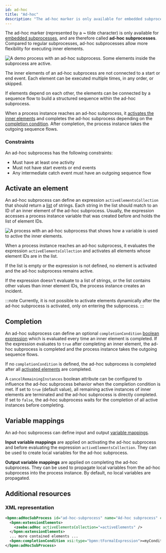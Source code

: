 ```yaml
---
id: ad-hoc
title: "Ad-hoc"
description: "The ad-hoc marker is only available for embedded subprocesses, allowing more flexibility while executing inner elements."
---
```


The ad-hoc marker (represented by a **~** tilde character) is only available
for [embedded subprocesses](../embedded-subprocesses/embedded-subprocesses.md), and are therefore called **ad-hoc subprocesses**.
Compared to regular subprocesses, ad-hoc subprocesses allow more flexibility for executing inner elements.

![A demo process with an ad-hoc subprocess. Some elements inside the subprocess are active.](assets/ad-hoc-subprocess.png)

The inner elements of an ad-hoc subprocess are not connected to a start or end event. Each element can be executed
multiple times, in any order, or skipped.

If elements depend on each other, the elements can be connected by a sequence flow to build a structured sequence
within the ad-hoc subprocess.

When a process instance reaches an ad-hoc subprocess, it [activates the inner elements](#activate-an-element) and
completes the ad-hoc subprocess depending on the [completion condition](#completion). After completion, the process
instance takes the outgoing sequence flows.

### Constraints

An ad-hoc subprocess has the following constraints:

- Must have at least one activity
- Must not have start events or end events
- Any intermediate catch event must have an outgoing sequence flow

## Activate an element

An ad-hoc subprocess can define an expression `activeElementsCollection` that should return a
[list](../../feel/language-guide/feel-data-types.md#list) of strings. Each string in the list should match to an ID of
an inner element of the ad-hoc subprocess. Usually, the expression accesses a process instance variable that was
created before and holds the list of element IDs.

![A process with an ad-hoc subprocess that shows how a variable is used to active the inner elements.](assets/ad-hoc-subprocess-activation.png)

When a process instance reaches an ad-hoc subprocess, it evaluates the expression `activeElementsCollection` and
activates all elements whose element IDs are in the list.

If the list is empty or the expression is not defined, no element is activated and the ad-hoc subprocess remains active.

If the expression doesn't evaluate to a list of strings, or the list contains other values than inner element IDs, the
process instance creates an incident.

:::note
Currently, it is not possible to activate elements dynamically after the ad-hoc subprocess is activated, only on
entering the subprocess.
:::

## Completion

An ad-hoc subprocess can define an optional `completionCondition` [boolean expression](/components/modeler/feel/language-guide/feel-boolean-expressions.md)
which is evaluated every time an inner element is completed. If the expression evaluates to `true` after completing an
inner element, the ad-hoc subprocess is completed and the process instance takes the outgoing sequence flows.

If no `completionCondition` is defined, the ad-hoc subprocess is completed after all [activated elements](#activate-an-element)
are completed.

A `cancelRemainingInstances` boolean attribute can be configured to influence the ad-hoc subprocess behavior when the
completion condition is met. If set to `true` (default value), all remaining active instances of inner elements are
terminated and the ad-hoc subprocess is directly completed. If set to `false`, the ad-hoc subprocess waits for the
completion of all active instances before completing.

## Variable mappings

An ad-hoc subprocess can define input and output
[variable mappings](../../../concepts/variables.md#inputoutput-variable-mappings).

**Input variable mappings** are applied on activating the ad-hoc subprocess and before evaluating the expression
`activeElementsCollection`. They can be used to create local variables for the ad-hoc subprocess.

**Output variable mappings** are applied on completing the ad-hoc subprocess. They can be used to propagate local variables
from the ad-hoc subprocess into the process instance. By default, no local variables are propagated.

## Additional resources

### XML representation

```xml
<bpmn:adHocSubProcess id="ad-hoc-subprocess" name="Ad-hoc subprocess" cancelRemainingInstances="false">
  <bpmn:extensionElements>
    <zeebe:adHoc activeElementsCollection="=activeElements" />
  </bpmn:extensionElements>
  ... more contained elements ...
  <bpmn:completionCondition xsi:type="bpmn:tFormalExpression">=myCondition</bpmn:completionCondition>
</bpmn:adHocSubProcess>
```
